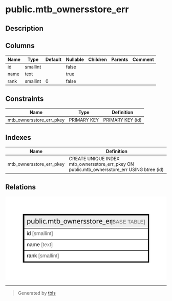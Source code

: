 # public.mtb_ownersstore_err

## Description

## Columns

| Name | Type | Default | Nullable | Children | Parents | Comment |
| ---- | ---- | ------- | -------- | -------- | ------- | ------- |
| id | smallint |  | false |  |  |  |
| name | text |  | true |  |  |  |
| rank | smallint | 0 | false |  |  |  |

## Constraints

| Name | Type | Definition |
| ---- | ---- | ---------- |
| mtb_ownersstore_err_pkey | PRIMARY KEY | PRIMARY KEY (id) |

## Indexes

| Name | Definition |
| ---- | ---------- |
| mtb_ownersstore_err_pkey | CREATE UNIQUE INDEX mtb_ownersstore_err_pkey ON public.mtb_ownersstore_err USING btree (id) |

## Relations

![er](public.mtb_ownersstore_err.svg)

---

> Generated by [tbls](https://github.com/k1LoW/tbls)
